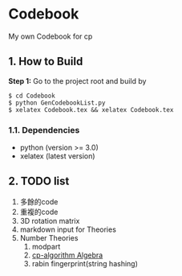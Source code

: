 # Codebook
My own Codebook for cp

## 1. How to Build
**Step 1:** Go to the project root and build by
~~~
$ cd Codebook
$ python GenCodebookList.py
$ xelatex Codebook.tex && xelatex Codebook.tex
~~~

### 1.1. Dependencies

* python (version >= 3.0)
* xelatex (latest version)

## 2. TODO list

1. 多餘的code
2. 重複的code
3. 3D rotation matrix
4. markdown input for Theories
5. Number Theories
	1. modpart
	2. [cp-algorithm Algebra](https://cp-algorithms.com/algebra/binary-exp.html)
	3. rabin fingerprint(string hashing)
##### 
